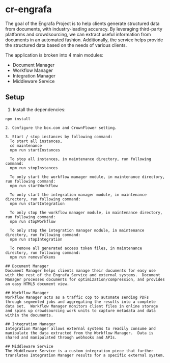 cr-engrafa
==========

The goal of the Engrafa Project is to help clients generate structured data from documents, with industry-leading accuracy.  By leveraging third-party platforms and crowdsourcing, we can extract useful information from documents in an automated fashion.  Additionally, the service helps provide the structured data based on the needs of various clients.

The application is broken into 4 main modules:

 - Document Manager
 - Workflow Manager
 - Integration Manager
 - Middleware Service

## Setup
1. Install the dependencies:

  ```
  npm install

2. Configure the box.com and CrownFlower setting.

3. Start / stop instances by following command:
    To start all instances,
    cd maintenance
    npm run startInstances

    To stop all instances, in maintenance directory, run following command:
    npm run stopInstances

    To only start the workflow manager module, in maintenance directory, run following command:
    npm run startWorkflow

    To only start the integration manager module, in maintenance directory, run following command:
    npm run startIntegration

    To only stop the workflow manager module, in maintenance directory, run following command:
    npm run stopWorkflow

    To only stop the integration manager module, in maintenance directory, run following command:
    npm run stopIntegration

    To remove all generated access token files, in maintenance directory, run following command:
    npm run removeTokens

## Document Manager
Document Manager helps clients manage their documents for easy use with the rest of the Engrafa Service and external systems.  Document Manager processes documents for optimization/compression, and provides an easy HTML5 document view.

## Workflow Manager
Workflow Manager acts as a traffic cop to automate sending PDFs through segmented jobs and aggregating the results into a complete data set.  Workflow Manager monitors client files in online storage and spins up crowdsourcing work units to capture metadata and data within the documents.

## Integration Manager
Integration Manager allows external systems to readily consume and manipulate the data extracted from the Workflow Manager.  Data is shared and manipulated through webhooks and APIs.

## Middleware Service
The Middleware Service is a custom integration piece that further translates Integration Manager results for a specific external system.

